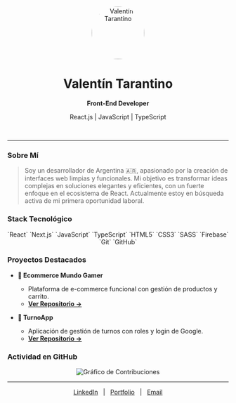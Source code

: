 <div align="center">
  <img src="https://avatars.githubusercontent.com/u/102927909?v=4" width="120" style="border-radius:50%;" alt="Valentín Tarantino">
  <h1>Valentín Tarantino</h1>
  <strong>Front-End Developer</strong>
  <p>React.js | JavaScript | TypeScript</p>
</div>

<br>

---

### Sobre Mí
> Soy un desarrollador de Argentina 🇦🇷, apasionado por la creación de interfaces web limpias y funcionales. Mi objetivo es transformar ideas complejas en soluciones elegantes y eficientes, con un fuerte enfoque en el ecosistema de React. Actualmente estoy en búsqueda activa de mi primera oportunidad laboral.

### Stack Tecnológico
<p align="center">
  `React` `Next.js` `JavaScript` `TypeScript` `HTML5` `CSS3` `SASS` `Firebase` `Git` `GitHub`
</p>

### Proyectos Destacados

- **🛒 Ecommerce Mundo Gamer**
  - Plataforma de e-commerce funcional con gestión de productos y carrito.
  - **[Ver Repositorio →](https://github.com/ValentinTarantino/React)**

- **📅 TurnoApp**
  - Aplicación de gestión de turnos con roles y login de Google.
  - **[Ver Repositorio →](https://github.com/ValentinTarantino/TurnoApp)**

### Actividad en GitHub
<p align="center">
  <img src="https://ghchart.rshah.org/ValentinTarantino" alt="Gráfico de Contribuciones" />
</p>

---

<p align="center">
  <a href="https://www.linkedin.com/in/valentín-tarantino/">LinkedIn</a>   |  
  <a href="https://valentarantino.vercel.app/">Portfolio</a>   |  
  <a href="mailto:zaheil444@gmail.com">Email</a>
</p>
